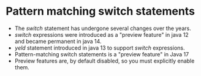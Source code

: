 # Pattern matching switch statements
* The *switch* statement has undergone several changes over the years.
* *switch* expressions were introduced as a "preview feature" in java 12 and became permanent in java 14.
* *yeld* statement introduced in java 13 to support *switch* expressions.
* Pattern-matching switch statements is a "preview feature" in Java 17
* Preview features are, by default disabled, so you must explicitly enable them.